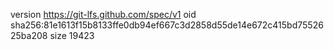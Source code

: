 version https://git-lfs.github.com/spec/v1
oid sha256:81e1613f15b8133ffe0db94ef667c3d2858d55de14e672c415bd7552625ba208
size 19423
